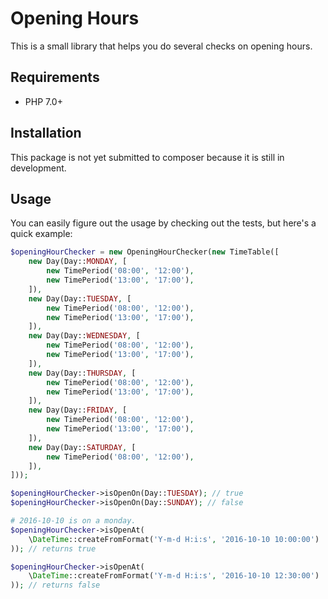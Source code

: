 # Opening Hours

This is a small library that helps you do several checks on opening hours.

## Requirements

- PHP 7.0+

## Installation

This package is not yet submitted to composer because it is still in development.

## Usage
 
You can easily figure out the usage by checking out the tests, but here's a quick example:

```php
$openingHourChecker = new OpeningHourChecker(new TimeTable([
    new Day(Day::MONDAY, [
        new TimePeriod('08:00', '12:00'),
        new TimePeriod('13:00', '17:00'),
    ]),
    new Day(Day::TUESDAY, [
        new TimePeriod('08:00', '12:00'),
        new TimePeriod('13:00', '17:00'),
    ]),
    new Day(Day::WEDNESDAY, [
        new TimePeriod('08:00', '12:00'),
        new TimePeriod('13:00', '17:00'),
    ]),
    new Day(Day::THURSDAY, [
        new TimePeriod('08:00', '12:00'),
        new TimePeriod('13:00', '17:00'),
    ]),
    new Day(Day::FRIDAY, [
        new TimePeriod('08:00', '12:00'),
        new TimePeriod('13:00', '17:00'),
    ]),
    new Day(Day::SATURDAY, [
        new TimePeriod('08:00', '12:00'),
    ]),
]));

$openingHourChecker->isOpenOn(Day::TUESDAY); // true
$openingHourChecker->isOpenOn(Day::SUNDAY); // false

# 2016-10-10 is on a monday.
$openingHourChecker->isOpenAt(
    \DateTime::createFromFormat('Y-m-d H:i:s', '2016-10-10 10:00:00')
)); // returns true

$openingHourChecker->isOpenAt(
    \DateTime::createFromFormat('Y-m-d H:i:s', '2016-10-10 12:30:00')
)); // returns false
```
